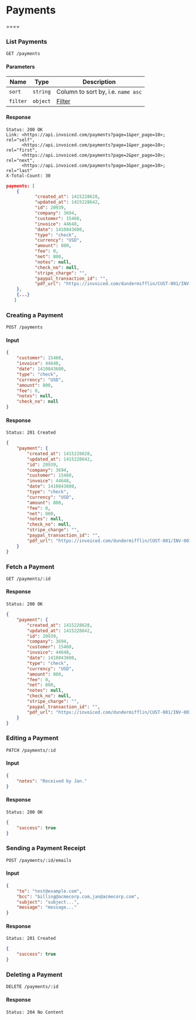 # Payments
====

### List Payments

	GET /payments

#### Parameters

Name | Type | Description
-----|------|-------------
`sort`|`string`|Column to sort by, i.e. `name asc`
`filter`|`object`|[Filter](#filter)

#### Response

```
Status: 200 OK
Link: <https://api.invoiced.com/payments?page=1&per_page=10>; rel="self",
	  <https://api.invoiced.com/payments?page=1&per_page=10>; rel="first",
	  <https://api.invoiced.com/payments?page=2&per_page=10>; rel="next",
	  <https://api.invoiced.com/payments?page=3&per_page=10>; rel="last"
X-Total-Count: 30
```

```json
payments: [
	{
           "created_at": 1415228628,
           "updated_at": 1415228642,
           "id": 20939,
           "company": 3694,
           "customer": 15460,
           "invoice": 44648,
           "date": 1410843600,
           "type": "check",
           "currency": "USD",
           "amount": 800,
           "fee": 0,
           "net": 800,
           "notes": null,
           "check_no": null,
           "stripe_charge": "",
           "paypal_transaction_id": "",
		   "pdf_url": "https://invoiced.com/dundermifflin/CUST-001/INV-001/20939/pdf"
	},
    {...}
   ]
```

### Creating a Payment

	POST /payments

#### Input

```json
{
    "customer": 15460,
    "invoice": 44648,
    "date": 1410843600,
    "type": "check",
    "currency": "USD",
    "amount": 800,
    "fee": 0,
    "notes": null,
    "check_no": null
}
```

#### Response

	Status: 201 Created

```json
{
	"payment": {
	    "created_at": 1415228628,
	    "updated_at": 1415228642,
	    "id": 20939,
	    "company": 3694,
	    "customer": 15460,
	    "invoice": 44648,
	    "date": 1410843600,
	    "type": "check",
	    "currency": "USD",
	    "amount": 800,
	    "fee": 0,
	    "net": 800,
	    "notes": null,
	    "check_no": null,
	    "stripe_charge": "",
	    "paypal_transaction_id": "",
	    "pdf_url": "https://invoiced.com/dundermifflin/CUST-001/INV-001/20939/pdf"
	}
}
```

### Fetch a Payment

	GET /payments/:id

#### Response

	Status: 200 OK

```json
{
	"payment": {
	    "created_at": 1415228628,
	    "updated_at": 1415228642,
	    "id": 20939,
	    "company": 3694,
	    "customer": 15460,
	    "invoice": 44648,
	    "date": 1410843600,
	    "type": "check",
	    "currency": "USD",
	    "amount": 800,
	    "fee": 0,
	    "net": 800,
	    "notes": null,
	    "check_no": null,
	    "stripe_charge": "",
	    "paypal_transaction_id": "",
	    "pdf_url": "https://invoiced.com/dundermifflin/CUST-001/INV-001/20939/pdf"
	}
}
```

### Editing a Payment

	PATCH /payments/:id

#### Input

```json
{
	"notes": "Received by Jan."
}
```

#### Response

	Status: 200 OK

```json
{
	"success": true
}
```

### Sending a Payment Receipt

	POST /payments/:id/emails

#### Input

```json
{
	"to": "test@example.com",
	"bcc": "billing@acmecorp.com,jan@acmecorp.com",
	"subject": "subject...",
	"message": "message..."
}
```

#### Response

	Status: 201 Created

```json
{
	"success": true
}
```

### Deleting a Payment

	DELETE /payments/:id

#### Response

	Status: 204 No Content
